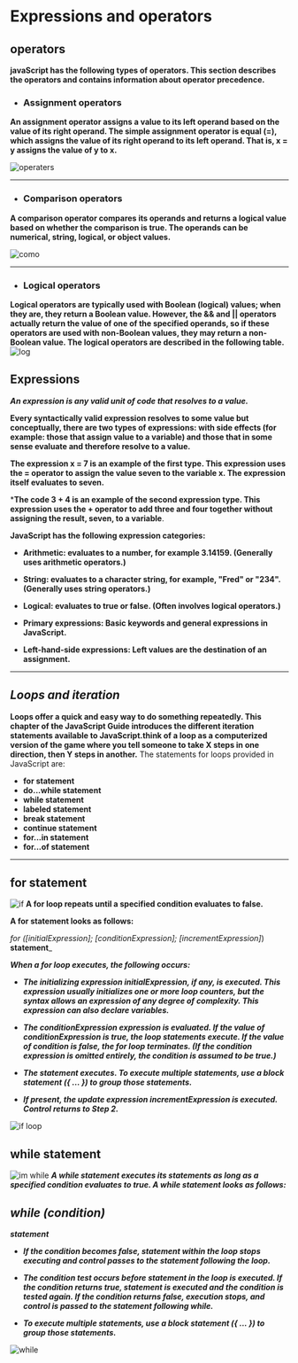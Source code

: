 # **Expressions and operators**

## **operators**

**javaScript has the following types of operators. This section describes the operators and contains information about operator precedence.**

* ### **Assignment operators**

**An assignment operator assigns a value to its left operand based on the value of its right operand. The simple assignment operator is equal (=), which assigns the value of its right operand to its left operand. That is, x = y assigns the value of y to x.**

![operaters](https://static.packt-cdn.com/products/9781789805864/graphics/image/Chapter_2_Table_17.jpg)
_______________________________________________________

* ###  **Comparison operators**

**A comparison operator compares its operands and returns a logical value based on whether the comparison is true. The operands can be numerical, string, logical, or object values.**

![como](https://www.lifewire.com/thmb/AoGXXTZUbptWcxW2YqqDdLb9Un8=/1201x0/filters:no_upscale():max_bytes(150000):strip_icc():format(webp)/excel-google-spreadsheets-comparison-operators-583c9dae5f9b58d5b189efb0.jpg)

__________________________________________________________________


* ### **Logical operators**

**Logical operators are typically used with Boolean (logical) values; when they are, they return a Boolean value. However, the && and || operators actually return the value of one of the specified operands, so if these operators are used with non-Boolean values, they may return a non-Boolean value. The logical operators are described in the following table.**
![log](https://www.devopsschool.com/blog/wp-content/uploads/2020/07/JavaScript-Logical-Operator.png)

## **Expressions**

**_An expression is any valid unit of code that resolves to a value._**

**Every syntactically valid expression resolves to some value but conceptually, there are two types of expressions: with side effects (for example: those that assign value to a variable) and those that in some sense evaluate and therefore resolve to a value.**

**The expression x = 7 is an example of the first type. This expression uses the = operator to assign the value seven to the variable x. The expression itself evaluates to seven.**

***The code 3 + 4 is an example of the second expression type. This expression uses the + operator to add three and four together without assigning the result, seven, to a variable**.

**JavaScript has the following expression categories:**

* **Arithmetic: evaluates to a number, for example 3.14159. (Generally uses arithmetic operators.)**

* **String: evaluates to a character string, for example, "Fred" or "234". (Generally uses string operators.)**
* **Logical: evaluates to true or false. (Often involves logical operators.)**
* **Primary expressions: Basic keywords and general expressions in JavaScript.**
* **Left-hand-side expressions: Left values are the destination of an assignment.**

__________________________________________________________________

## **_Loops and iteration_**

**Loops offer a quick and easy way to do something repeatedly. This chapter of the JavaScript Guide introduces the different iteration statements available to JavaScript.think of a loop as a computerized version of the game where you tell someone to take X steps in one direction, then Y steps in another.**
The statements for loops provided in JavaScript are:

* **for statement**
* **do...while statement**
* **while statement**
* **labeled statement**
* **break statement**
* **continue statement**
* **for...in statement**
* **for...of statement**

___________________________________________________________________

## **for statement**

![if](https://media.geeksforgeeks.org/wp-content/uploads/20191118171408/If-statement-GeeksforGeeks1.jpg)
**A for loop repeats until a specified condition evaluates to false.**

**A for statement looks as follows:**

_for ([initialExpression]; [conditionExpression]; [incrementExpression]_)
 **statement**_

**_When a for loop executes, the following occurs:_**

* **_The initializing expression initialExpression, if any, is executed. This expression usually initializes one or more loop counters, but the syntax allows an expression of any degree of complexity. This expression can also declare variables._**

* **_The conditionExpression expression is evaluated. If the value of conditionExpression is true, the loop statements execute. If the value of condition is false, the for loop terminates. (If the condition expression is omitted entirely, the condition is assumed to be true.)_**

* **_The statement executes. To execute multiple statements, use a block statement ({ ... }) to group those statements._**

* **_If present, the update expression incrementExpression is executed.
Control returns to Step 2._**

![if loop](https://cis.bentley.edu/sandbox/wp-content/uploads/2014/02/ifthenelse_011.png)

## **while statement**

![im while](https://beginnersbook.com/wp-content/uploads/2015/03/do-while_java.jpg)
**_A while statement executes its statements as long as a specified condition evaluates to true. A while statement looks as follows:_**

## _while (condition)_

  **_statement_**

* **_If the condition becomes false, statement within the loop stops executing and control passes to the statement following the loop._**

* **_The condition test occurs before statement in the loop is executed. If the condition returns true, statement is executed and the condition is tested again. If the condition returns false, execution stops, and control is passed to the statement following while._**

* **_To execute multiple statements, use a block statement ({ ... }) to group those statements._**

![while](https://eecs.oregonstate.edu/ecampus-video/CS161/template/chapter_5/chapter5_images/5_24.png)
